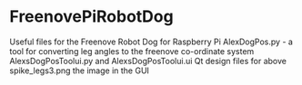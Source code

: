 # FreenovePiRobotDog
Useful files for the Freenove Robot Dog for Raspberry Pi
AlexDogPos.py    -  a tool for converting leg angles to the freenove co-ordinate system  
AlexsDogPosToolui.py   and  AlexsDogPosToolui.ui    Qt design files for above  
spike_legs3.png     the image in the GUI    

